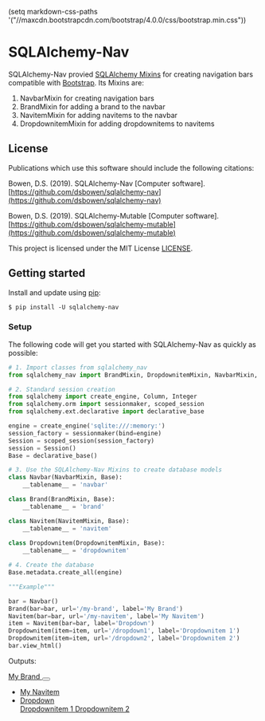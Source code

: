 (setq markdown-css-paths '("//maxcdn.bootstrapcdn.com/bootstrap/4.0.0/css/bootstrap.min.css"))

# SQLAlchemy-Nav

SQLAlchemy-Nav provied [SQLAlchemy Mixins](https://docs.sqlalchemy.org/en/13/orm/extensions/declarative/mixins.html) for creating navigation bars compatible with [Bootstrap](https://getbootstrap.com/docs/4.3/components/navbar/). Its Mixins are:

1. NavbarMixin for creating navigation bars
2. BrandMixin for adding a brand to the navbar
3. NavitemMixin for adding navitems to the navbar
4. DropdownitemMixin for adding dropdownitems to navitems

## License

Publications which use this software should include the following citations:

Bowen, D.S. (2019). SQLAlchemy-Nav \[Computer software\]. [https://github.com/dsbowen/sqlalchemy-nav](https://github.com/dsbowen/sqlalchemy-nav)

Bowen, D.S. (2019). SQLAlchemy-Mutable \[Computer software\]. [https://github.com/dsbowen/sqlalchemy-mutable](https://github.com/dsbowen/sqlalchemy-mutable)

This project is licensed under the MIT License [LICENSE](https://github.com/dsbowen/sqlalchemy-nav/blob/master/LICENSE).

## Getting started

Install and update using [pip](https://pip.pypa.io/en/stable/quickstart):

```
$ pip install -U sqlalchemy-nav
```

### Setup

The following code will get you started with SQLAlchemy-Nav as quickly as possible:

```python
# 1. Import classes from sqlalchemy_nav
from sqlalchemy_nav import BrandMixin, DropdownitemMixin, NavbarMixin, NavitemMixin

# 2. Standard session creation
from sqlalchemy import create_engine, Column, Integer
from sqlalchemy.orm import sessionmaker, scoped_session
from sqlalchemy.ext.declarative import declarative_base

engine = create_engine('sqlite:///:memory:')
session_factory = sessionmaker(bind=engine)
Session = scoped_session(session_factory)
session = Session()
Base = declarative_base()

# 3. Use the SQLAlchemy-Nav Mixins to create database models
class Navbar(NavbarMixin, Base):
    __tablename__ = 'navbar'

class Brand(BrandMixin, Base):
    __tablename__ = 'brand'

class Navitem(NavitemMixin, Base):
    __tablename__ = 'navitem'
    
class Dropdownitem(DropdownitemMixin, Base):
    __tablename__ = 'dropdownitem'

# 4. Create the database
Base.metadata.create_all(engine)

"""Example"""

bar = Navbar()
Brand(bar=bar, url='/my-brand', label='My Brand')
Navitem(bar=bar, url='/my-navitem', label='My Navitem')
item = Navitem(bar=bar, label='Dropdown')
Dropdownitem(item=item, url='/dropdown1', label='Dropdownitem 1')
Dropdownitem(item=item, url='/dropdown2', label='Dropdownitem 2')
bar.view_html()
```

Outputs:

<nav class="navbar navbar-expand-lg navbar-dark bg-dark">
 <a class="navbar-brand" href="/my-brand">
  My Brand
 </a>
 <button aria-controls="navbarSupportedContent" aria-expanded="false" aria-label="Toggle navigation" class="navbar-toggler" data-target="#navbarSupportedContent" data-toggle="collapse" type="button">
  <span class="navbar-toggler-icon">
  </span>
 </button>
 <div class="collapse navbar-collapse" id="navbarSupportedContent">
  <ul class="navbar-nav mr-auto">
   <li class="nav-item">
    <a class="nav-link" href="/my-navitem">
     My Navitem
    </a>
   </li>
   <li class="nav-item">
    <a aria-expanded="false" aria-haspopup="true" class="nav-link dropdown-toggle" data-toggle="dropdown" href="#" id="navbarDropdownNone" role="button">
     Dropdown
    </a>
    <div aria-labelledby="navbarDropdownNone" class="dropdown-menu">
     <a class="dropdown-item" href="/dropdown1">
      Dropdownitem 1
     </a>
     <a class="dropdown-item" href="/dropdown2">
      Dropdownitem 2
     </a>
    </div>
   </li>
  </ul>
 </div>
</nav>